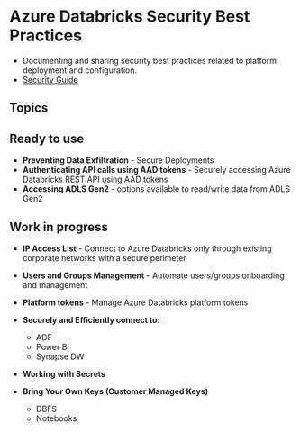 Azure Databricks Security Best Practices
==============
- Documenting and sharing security best practices related to platform deployment and configuration.
- [Security Guide](https://bit.ly/adbsecurityguide)



Topics
------------

Ready to use
------------
-  **Preventing Data Exfiltration** - Secure Deployments
-  **Authenticating API calls using AAD tokens** - Securely accessing Azure Databricks REST API using AAD tokens
-  **Accessing ADLS Gen2** - options available to read/write data from ADLS Gen2

Work in progress
------------

-  **IP Access List** - Connect to Azure Databricks only through existing corporate networks with a secure perimeter
-  **Users and Groups Management** - Automate users/groups onboarding and management

-  **Platform tokens** - Manage Azure Databricks platform tokens
-  **Securely and Efficiently connect to:**
    - ADF 
    - Power BI
    - Synapse DW
-  **Working with Secrets**
-  **Bring Your Own Keys (Customer Managed Keys)** 
    - DBFS
    - Notebooks
